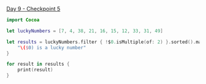 [Day 9 - Checkpoint 5](https://www.hackingwithswift.com/quick-start/beginners/checkpoint-5)

```swift
import Cocoa

let luckyNumbers = [7, 4, 38, 21, 16, 15, 12, 33, 31, 49]

let results = luckyNumbers.filter { !$0.isMultiple(of: 2) }.sorted().map {
    "\($0) is a lucky number"
}

for result in results {
    print(result)
}
```
